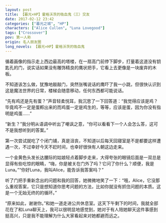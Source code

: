 ```yaml
---
layout: post
title: 【暮光×HP】霍格沃茨的吸血鬼（三）交友
date: 2017-02-12 23:42
categories: ["暮光之城", "HP"]
characters: ["Alice Cullen", "Luna Lovegood"]
tags: ["Crossover"]
pov: 第一人称
origin: 名人朋友圈
long_novels: 【暮光×HP】霍格沃茨的吸血鬼
---
```


循着画像的指示走上西边最高的塔楼，在一扇高门前停下脚步，打量着这道没有钥匙孔的门，说实话如果没有雕饰精良的鹰状把手，它看上去更像是一块废弃的木板。

不知道该怎么做，犹豫地敲敲门，突然张嘴说话的鹰吓了我一小跳，但很快认识到这是魔法世界的日常，楼梯会随意移动，任何东西都可能说话。

“先有鸡还是先有蛋？”声音轻柔悦耳，我沉思了一下回答道：“我觉得应该是鸡？毕竟鸡不一定是蛋孵出来的而鸡蛋一定是鸡生的，等等，应该是蛋，因为你没有指明是鸡蛋……”

“新生？”我分明从语调中听出了嘲讽之意，“你可以看看下一个人会怎么答，这可不是我想听到的答案。”

第一次尝试就吃了个闭门铺，真是沮丧，不知道以后每天回寝室是不是都要这样遭遇一次，不过幸好今天不赶时间，也幸好很快有人朝这边走来。

一个金黄色头发长达腰际的姑娘轻点着脚步走来，大得夸张的眼镜后面是一双总是显得有些吃惊的眼睛，“嗨，你是被关在门外了吗？它问了你什么？顺便，我是Luna。”“你好Luna，我叫Alice，能告诉我答案吗？”

听了门把手重新念出的问题和我的回答，她微微地笑了一下：“哦，Alice，它没那么重视答案，它只是想知道你思考问题的方法，比如你就没有抓住问题的本质。这是一个无始无终的的循环。”

“原来如此，谢谢你。”和她一道走进公共休息室。这天下午剩下的时间，我就全部花在了和Luna聊天上，我可以很明显地感觉到，她对于有人陪她聊天这件事感到挺高兴，只是我不能理解为什么大家看起来对她都避而远之。
